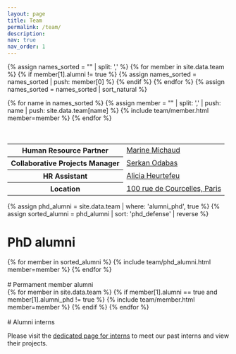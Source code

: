 ```yaml
---
layout: page
title: Team
permalink: /team/
description: 
nav: true
nav_order: 1
---
```


<!-- pages/team.md -->
<!-- sort active members -->
{% assign names_sorted = "" | split: ',' %}
{% for member in site.data.team %}
  {% if member[1].alumni != true %}
    {% assign names_sorted = names_sorted | push: member[0] %}
  {% endif %}
{% endfor %}
{% assign names_sorted = names_sorted | sort_natural %}

<div class="team">
{% for name in names_sorted %}
  {% assign member = "" | split: ',' | push: name | push: site.data.team[name] %}
  {% include team/member.html member=member %}
{% endfor %}
</div>

<br>
<br>
<table>
  <tr>
    <th>Human Resource Partner</th>
    <td><a href="mailto:marine.michaud@valeo.com">Marine Michaud</a></td>
  </tr>
  <tr>
    <th>Collaborative Projects Manager</th>
    <td><a href="mailto:serkan.odabas@valeo.com">Serkan Odabas</a></td>
  </tr>
  <tr>
    <th>HR Assistant</th>
    <td><a href="mailto:alicia.heurtefeu@valeo.com">Alicia Heurtefeu</a></td>
  </tr>
  <tr>
    <th>Location</th>
    <td><a href="https://goo.gl/maps/LPCmZTD1GZo36qWU6">100 rue de Courcelles, Paris</a></td>
  </tr>
</table>

<!-- display Alumni in their data listing order -->
<!-- could not manage to sort by alumni_date since Liquid does not allow modifying object w/o use of a plugin -->
<!-- <h2 class="alumni">Alumni</h2> -->

<!-- Alumni with alumni_phd: True -->
{% assign phd_alumni = site.data.team | where: 'alumni_phd', true %}
{% assign sorted_alumni = phd_alumni | sort: 'phd_defense' | reverse %} 
<br>
# PhD alumni
<div class="team alumni">
{% for member in sorted_alumni %}
  <!-- {% if member[1].alumni_phd == true %} -->
    {% include team/phd_alumni.html member=member %}
  <!-- {% endif %} -->
{% endfor %}
</div>

<!-- Alumni without alumni: True -->
<br>
# Permament member alumni
<div class="team alumni">
{% for member in site.data.team %}
  {% if member[1].alumni == true and member[1].alumni_phd != true %}
    {% include team/member.html member=member %}
  {% endif %}
{% endfor %}
</div>

<br>
# Alumni interns
<p>Please visit the <a href="/interns/">dedicated page for interns</a> to meet our past interns and view their projects.</p>

